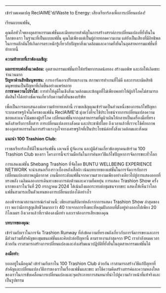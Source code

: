 ---

เข้าร่วมแคมเปญ ReclAIME'd/Waste to Energy: เสียงเรียกร้องเพื่อการเปลี่ยนแปลง!

เรียนแบบแฟชั่น,

คุณคือหัวใจของอุตสาหกรรมแฟชั่นและมีบทบาทสำคัญในการสร้างสรรค์การเปลี่ยนแปลงที่ยั่งยืนในโลกของเรา ในฐานะที่เป็นแบบแฟชั่น คุณไม่เพียงแต่เป็นผู้ถ่ายทอดความงาม แต่ยังเป็นเสียงที่มีอิทธิพลในการผลักดันให้เกิดการตระหนักรู้เกี่ยวกับปัญหาสิ่งแวดล้อมและความยั่งยืนในอุตสาหกรรมแฟชั่นที่ท้าทายนี้

**ความท้าทายที่เราต้องเผชิญ:**

**ผลกระทบต่อสิ่งแวดล้อม:** อุตสาหกรรมแฟชั่นทำให้ทรัพยากรลดน้อยลง สร้างมลพิษ และก่อให้เกิดขยะจำนวนมาก  
**ปัญหาด้านสิทธิมนุษยชน:** การเอารัดเอาเปรียบแรงงาน สภาพการทำงานที่ไม่ดี และการละเมิดสิทธิมนุษยชนเป็นปัญหาที่เกิดขึ้นอย่างแพร่หลาย  
**การขาดความโปร่งใส:** การทำให้ดูดีในเชิงสิ่งแวดล้อมและข้อมูลที่ไม่เพียงพอทำให้ผู้บริโภคไม่สามารถตัดสินใจได้อย่างชัดเจนเกี่ยวกับความยั่งยืนของบริษัท  

เพื่อเป็นการตอบสนองต่อความท้าทายเหล่านี้ เราขอเชิญคุณเข้าร่วมเป็นส่วนหนึ่งของการแก้ไขปัญหา ระบบเศรษฐกิจไมโครของแฟชั่น ReclAIME'd มุ่งหวังที่จะใช้ประโยชน์จากการเปลี่ยนแปลงความชอบและแนวโน้มของผู้บริโภค เปลี่ยนแฟชั่นจากอุตสาหกรรมที่ดูผิวเผินให้กลายเป็นเครื่องมือที่ทรงพลังสำหรับการสื่อสาร การเปลี่ยนแปลงทางสังคม และประชาธิปไตย ถึงเวลาแล้วที่เราจะใช้ศักยภาพของอุตสาหกรรมในการสร้างแรงจูงใจทางเศรษฐกิจที่เป็นประโยชน์ต่อทั้งสิ่งแวดล้อมและสังคม

**แนะนำ 100 Trashion Club:**

เราขอเรียกร้องให้ดีไซเนอร์แฟชั่น เอเจนซี่ ผู้จัดงาน และผู้มีส่วนเกี่ยวข้องทุกคนเข้าร่วม 100 Trashion Club ของเรา โครงการนี้จะร่วมมือกันในการค้นหาวิธีแก้ไขปัญหาการจัดการขยะทั่วโลก  

การแสดงแฟชั่น Shebang Trashion ที่จัดโดย BUNTU WELLBEING EXPERIENCE NETWORK จะนำเสนอเรื่องราวเบื้องหลังเสื้อผ้า เน้นบทบาทของแฟชั่นในการจัดการกับการเปลี่ยนแปลงสภาพภูมิอากาศ งานนี้ยกระดับแฟชั่นจากความสวยงามเพียงอย่างเดียวไปสู่การแสดงออกที่ทรงพลัง เฉลิมฉลองการเดินทางของการต่อต้านและความยืดหยุ่น การแสดง Trashion Show ครั้งแรกของเราในวันที่ 20 กรกฎาคม 2024 ได้เน้นถึงผลกระทบต่อชุมชนจากขยะ แสดงให้เห็นว่าโลกแฟชั่นสามารถเป็นตัวแทนของการเปลี่ยนแปลงได้อย่างไร

ลองพิจารณาสถานการณ์เร่งด่วนนี้: เพียงสามสัปดาห์หลังจากการแสดง Trashion Show ล่าสุดของเรา พบว่ามีการสูญเสียชีวิตมากกว่า 40 รายจากการทิ้งขยะที่หลุมฝังกลบที่ตั้งอยู่ห่างออกไปเพียง 20 กิโลเมตร ถึงเวลาแล้วที่เราต้องลงมือทำ และเราต้องการเสียงของคุณ

**บทบาทของคุณ:**

เข้าร่วมกับเราในการจัด Trashion Runway ที่ส่งข้อความที่ทรงพลังเกี่ยวกับการจัดการขยะและการมีส่วนร่วมที่สำคัญของชุมชนแฟชั่นและศิลปะต่อปัญหานี้ ตามรายงานล่าสุดจาก IPC เรากำลังหมดเวลา ด้วยกัน เราสามารถสร้างการเปลี่ยนแปลงและส่งเสริมแนวปฏิบัติที่ยั่งยืนในอุตสาหกรรมแฟชั่นได้

**ลงมือทำ:**

บอลอยู่ในมือคุณ! เข้าร่วมกับเราใน 100 Trashion Club ด้วยกัน เราสามารถสร้างวิธีแก้ปัญหาที่สำคัญและเปลี่ยนแปลงวิธีการของเราในเรื่องแฟชั่นและขยะ มาใช้ความคิดสร้างสรรค์และความหลงใหลของเราในการขับเคลื่อนการเปลี่ยนแปลงและจุดประกายการสนทนาที่นำไปสู่ความก้าวหน้าที่แท้จริงและเป็นรูปธรรม

---